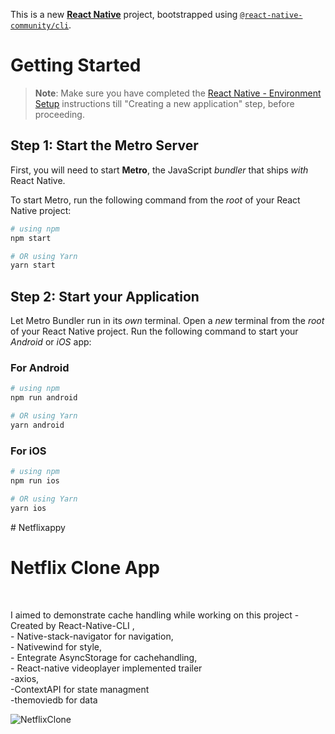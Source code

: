 This is a new [**React Native**](https://reactnative.dev) project, bootstrapped using [`@react-native-community/cli`](https://github.com/react-native-community/cli).

# Getting Started

> **Note**: Make sure you have completed the [React Native - Environment Setup](https://reactnative.dev/docs/environment-setup) instructions till "Creating a new application" step, before proceeding.

## Step 1: Start the Metro Server

First, you will need to start **Metro**, the JavaScript _bundler_ that ships _with_ React Native.

To start Metro, run the following command from the _root_ of your React Native project:

```bash
# using npm
npm start

# OR using Yarn
yarn start
```

## Step 2: Start your Application

Let Metro Bundler run in its _own_ terminal. Open a _new_ terminal from the _root_ of your React Native project. Run the following command to start your _Android_ or _iOS_ app:

### For Android

```bash
# using npm
npm run android

# OR using Yarn
yarn android
```

### For iOS

```bash
# using npm
npm run ios

# OR using Yarn
yarn ios
```

 # Netflixappy

<h1> Netflix Clone App </h1> <br/>

<p>I aimed to demonstrate cache handling while working on this project
- Created by React-Native-CLI ,<br/>
- Native-stack-navigator for navigation,<br/>
- Nativewind for style,<br/>
- Entegrate AsyncStorage for cachehandling,<br/>
- React-native videoplayer implemented trailer<br/>
-axios,<br/>
-ContextAPI for state managment<br/>
-themoviedb for data<br/>
</p>

![NetflixClone]("./src/assets/images/netflix.gif")
